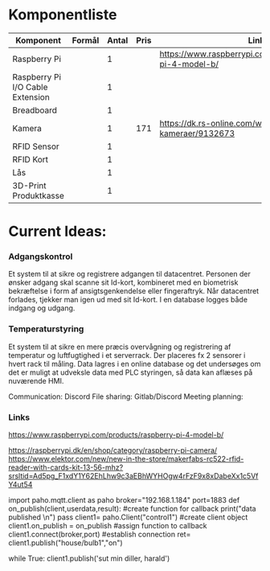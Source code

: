 # Komponentliste
| Komponent                        | Formål | Antal | Pris | Link                                                         |
|----------------------------------|--------|-------|------|--------------------------------------------------------------|
| Raspberry Pi                     |        | 1     |      | https://www.raspberrypi.com/products/raspberry-pi-4-model-b/ |
| Raspberry Pi I/O Cable Extension |        | 1     |      |                                                              |
| Breadboard                       |        | 1     |      |                                                              |
| Kamera                           |        | 1     | 171  | https://dk.rs-online.com/web/p/raspberry-pi-kameraer/9132673 |
| RFID Sensor                      |        | 1     |      |                                                              |
| RFID Kort                        |        | 1     |      |                                                              |
| Lås                              |        | 1     |      |                                                              |
| 3D-Print Produktkasse            |        | 1     |      |                                                              |



# Current Ideas:

### Adgangskontrol

Et system til at sikre og registrere adgangen til datacentret. Personen der ønsker adgang skal scanne sit Id-kort, kombineret med en biometrisk bekræftelse i form af ansigtsgenkendelse eller fingeraftryk.
Når datacentret forlades, tjekker man igen ud med sit Id-kort. I en database logges både indgang og udgang.

 

### Temperaturstyring

Et system til at sikre en mere præcis overvågning og registrering af temperatur og luftfugtighed i et serverrack.
Der placeres fx 2 sensorer i hvert rack til måling. Data lagres i en online database og det undersøges om det er muligt at udveksle data med PLC styringen, så data kan aflæses på nuværende HMI.


Communication: Discord
File sharing: Gitlab/Discord
Meeting planning: 


### Links

https://www.raspberrypi.com/products/raspberry-pi-4-model-b/

https://raspberrypi.dk/en/shop/category/raspberry-pi-camera/
https://www.elektor.com/new/new-in-the-store/makerfabs-rc522-rfid-reader-with-cards-kit-13-56-mhz?srsltid=Ad5pg_F1xdY1Y62EhLhw9c3aEBhWYHOgw4rFzF9x8xDabeXx1c5VfY4ut54



import paho.mqtt.client as paho
broker="192.168.1.184"
port=1883
def on_publish(client,userdata,result):             #create function for callback
    print("data published \n")
    pass
client1= paho.Client("control1")                           #create client object
client1.on_publish = on_publish                          #assign function to callback
client1.connect(broker,port)                                 #establish connection
ret= client1.publish("house/bulb1","on")

while True:
    client1.publish('sut min diller, harald')